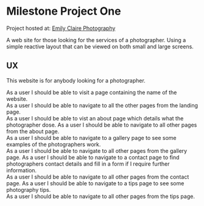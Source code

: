 # Milestone Project One

Project hosted at: [Emily Claire Photography](https://johnl3.github.io/milestone_project_one/index.html)  

A web site for those looking for the services of a photographer. Using a simple reactive layout that
can be viewed on both small and large screens.  

## UX

This website is for anybody looking for a photographer.  

As a user I should be able to visit a page containing the name of the website.  
As a user I should be able to navigate to all the other pages from the landing page.  
As a user I should be able to vist an about page which details what the photographer dose.
As a user I should be able to navigate to all other pages from the about page.  
As a user I should be able to navigate to a gallery page to see some examples of the photographers work.  
As a user I should be able to navigate to all other pages from the gallery page.
As a user I should be able to navigate to a contact page to find photographers contact details and fill in a
form if I require further information.  
As a user I should be able to navigate to all other pages from the contact page.
As a user I should be able to navigate to a tips page to see some photography tips.  
As a user I should be able to navigate to all other pages from the tips page.




